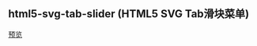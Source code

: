 ## html5-svg-tab-slider (HTML5 SVG Tab滑块菜单)

[预览](https://cl9000.gitee.io/web-code/web-css-html/html5-svg-tab-slider/)
